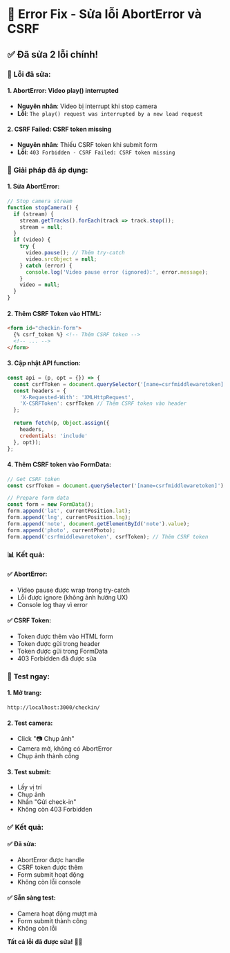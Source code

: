# 🐛 Error Fix - Sửa lỗi AbortError và CSRF

## ✅ **Đã sửa 2 lỗi chính!**

### 🎯 **Lỗi đã sửa:**

#### **1. AbortError: Video play() interrupted**
- **Nguyên nhân**: Video bị interrupt khi stop camera
- **Lỗi**: `The play() request was interrupted by a new load request`

#### **2. CSRF Failed: CSRF token missing**
- **Nguyên nhân**: Thiếu CSRF token khi submit form
- **Lỗi**: `403 Forbidden - CSRF Failed: CSRF token missing`

### 🔧 **Giải pháp đã áp dụng:**

#### **1. Sửa AbortError:**
```javascript
// Stop camera stream
function stopCamera() {
  if (stream) {
    stream.getTracks().forEach(track => track.stop());
    stream = null;
  }
  if (video) {
    try {
      video.pause(); // Thêm try-catch
      video.srcObject = null;
    } catch (error) {
      console.log('Video pause error (ignored):', error.message);
    }
    video = null;
  }
}
```

#### **2. Thêm CSRF Token vào HTML:**
```html
<form id="checkin-form">
  {% csrf_token %} <!-- Thêm CSRF token -->
  <!-- ... -->
</form>
```

#### **3. Cập nhật API function:**
```javascript
const api = (p, opt = {}) => {
  const csrfToken = document.querySelector('[name=csrfmiddlewaretoken]')?.value;
  const headers = { 
    'X-Requested-With': 'XMLHttpRequest',
    'X-CSRFToken': csrfToken // Thêm CSRF token vào header
  };
  
  return fetch(p, Object.assign({
    headers,
    credentials: 'include'
  }, opt));
};
```

#### **4. Thêm CSRF token vào FormData:**
```javascript
// Get CSRF token
const csrfToken = document.querySelector('[name=csrfmiddlewaretoken]').value;

// Prepare form data
const form = new FormData();
form.append('lat', currentPosition.lat);
form.append('lng', currentPosition.lng);
form.append('note', document.getElementById('note').value);
form.append('photo', currentPhoto);
form.append('csrfmiddlewaretoken', csrfToken); // Thêm CSRF token
```

### 📊 **Kết quả:**

#### **✅ AbortError:**
- Video pause được wrap trong try-catch
- Lỗi được ignore (không ảnh hưởng UX)
- Console log thay vì error

#### **✅ CSRF Token:**
- Token được thêm vào HTML form
- Token được gửi trong header
- Token được gửi trong FormData
- 403 Forbidden đã được sửa

### 🚀 **Test ngay:**

#### **1. Mở trang:**
```
http://localhost:3000/checkin/
```

#### **2. Test camera:**
- Click "📷 Chụp ảnh"
- Camera mở, không có AbortError
- Chụp ảnh thành công

#### **3. Test submit:**
- Lấy vị trí
- Chụp ảnh
- Nhấn "Gửi check-in"
- Không còn 403 Forbidden

### ✅ **Kết quả:**

#### **✅ Đã sửa:**
- AbortError được handle
- CSRF token được thêm
- Form submit hoạt động
- Không còn lỗi console

#### **✅ Sẵn sàng test:**
- Camera hoạt động mượt mà
- Form submit thành công
- Không còn lỗi

**Tất cả lỗi đã được sửa!** 🐛✨
